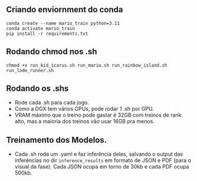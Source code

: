 ## Criando enviornment do conda
```
conda create --name mario_train python=3.11
conda activate mario_train
pip install -r requirements.txt
```

## Rodando chmod nos .sh
```
chmod +x run_kid_icarus.sh run_mario.sh run_rainbow_island.sh run_lode_runner.sh
```

## Rodando os .shs
- Rode cada .sh para cada jogo.
- Como a DGX tem vários GPUs, pode rodar 1 .sh por GPU.
- VRAM máximo que o treino pode gastar é 32GB com treinos de rank alto, mas a maioria dos treinos vão usar 16GB pra menos.

## Treinamento dos Modelos.
- Cada .sh roda um .yaml e faz inferência deles, salvando o output das inferências no dir `inference_results` em formato de JSON e PDF (para o visual da fase). Cada JSON ocupa em torno de 30kb e cada PDF ocupa 500kb.